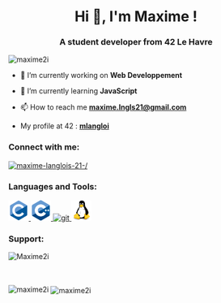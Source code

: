 <h1 align="center">Hi 👋, I'm Maxime !</h1>
<h3 align="center">A student developer from 42 Le Havre</h3>

<p align="left"> <img src="https://komarev.com/ghpvc/?username=maxime2i&label=Profile%20views&color=0e75b6&style=flat" alt="maxime2i" /> </p>

- 🔭 I’m currently working on **Web Developpement**

- 🌱 I’m currently learning **JavaScript**

- 📫 How to reach me **maxime.lngls21@gmail.com**

- My profile at 42 : [**mlangloi**](https://profile.intra.42.fr/users/mlangloi)

<h3 align="left">Connect with me:</h3>
<p align="left">
<a href="https://linkedin.com/in/maxime-langlois-21-/" target="blank"><img align="center" src="https://raw.githubusercontent.com/rahuldkjain/github-profile-readme-generator/master/src/images/icons/Social/linked-in-alt.svg" alt="maxime-langlois-21-/" height="30" width="40" /></a>
</p>

<h3 align="left">Languages and Tools:</h3>
<p align="left"> <a href="https://www.cprogramming.com/" target="_blank" rel="noreferrer"> <img src="https://raw.githubusercontent.com/devicons/devicon/master/icons/c/c-original.svg" alt="c" width="40" height="40"/> </a> <a href="https://www.w3schools.com/cpp/" target="_blank" rel="noreferrer"> <img src="https://raw.githubusercontent.com/devicons/devicon/master/icons/cplusplus/cplusplus-original.svg" alt="cplusplus" width="40" height="40"/> </a> <a href="https://git-scm.com/" target="_blank" rel="noreferrer"> <img src="https://www.vectorlogo.zone/logos/git-scm/git-scm-icon.svg" alt="git" width="40" height="40"/> </a> <a href="https://www.linux.org/" target="_blank" rel="noreferrer"> <img src="https://raw.githubusercontent.com/devicons/devicon/master/icons/linux/linux-original.svg" alt="linux" width="40" height="40"/> </a> </p>

<h3 align="left">Support:</h3>
<p><a href="https://www.buymeacoffee.com/Maxime2i"> <img align="left" src="https://cdn.buymeacoffee.com/buttons/v2/default-yellow.png" height="50" width="210" alt="Maxime2i" /></a></p><br><br><br>

<p><img align="left" src="https://github-readme-stats.vercel.app/api/top-langs?username=maxime2i&show_icons=true&locale=en&layout=compact" alt="maxime2i" /></p>

<p>&nbsp;<img align="center" src="https://github-readme-stats.vercel.app/api?username=maxime2i&show_icons=true&locale=en" alt="maxime2i" /></p>
